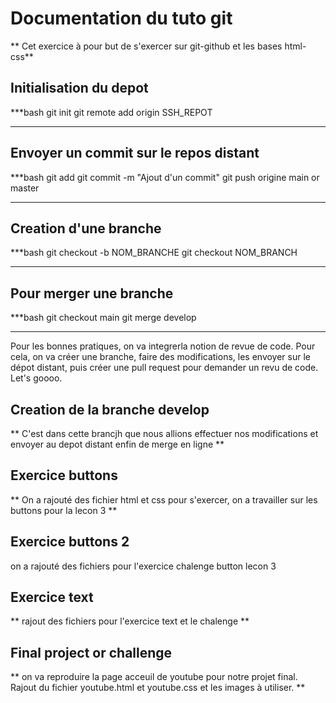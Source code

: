 # Documentation du tuto git
** Cet exercice  à pour but de s'exercer sur git-github et les bases html-css**

## Initialisation du depot

***bash
git init
git remote add origin SSH_REPOT 
***

## Envoyer un commit sur le repos distant
***bash
git add
git commit -m "Ajout d'un commit"
git push origine main or master
*** 

## Creation d'une branche
***bash
git checkout -b NOM_BRANCHE
git checkout NOM_BRANCH
***

## Pour merger une branche
***bash
git checkout main
git merge develop 
***
Pour les bonnes pratiques, on va integrerla notion de revue de code. Pour cela, on va créer une branche, faire des modifications, les envoyer sur le dépot distant, puis créer une pull request pour demander un revu de code. Let's goooo.
## Creation de la branche develop
** C'est dans cette brancjh que nous allions effectuer nos modifications et envoyer au depot distant enfin de merge en ligne
**
## Exercice buttons
**
On a rajouté des fichier html et css pour s'exercer, on a travailler sur les buttons pour la lecon 3
**
## Exercice buttons 2 
on a rajouté des fichiers pour l'exercice chalenge button lecon 3

## Exercice text 
**
rajout des fichiers pour l'exercice text et le chalenge
**
## Final project or challenge 
**
on va reproduire la page acceuil de youtube pour notre projet final.
Rajout du fichier youtube.html et youtube.css et les images à utiliser.
**


